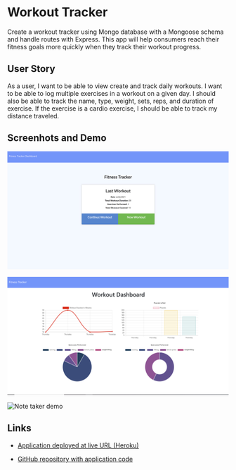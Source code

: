 # Workout Tracker

Create a workout tracker using Mongo database with a Mongoose schema and handle routes with Express. This app will help consumers reach their fitness goals more quickly when they track their workout progress.

## User Story

As a user, I want to be able to view create and track daily workouts. I want to be able to log multiple exercises in a workout on a given day. I should also be able to track the name, type, weight, sets, reps, and duration of exercise. If the exercise is a cardio exercise, I should be able to track my distance traveled.

## Screenhots and Demo
![Workout Tracker Screenshot 1](./images/screenshot_1.jpg)

![Workout Tracker Screenshot 2](./images/screenshot_2.jpg)

![Note taker demo](./images/workout-tracker-demo.gif)


## Links

* [Application deployed at live URL (Heroku)](https://hanh-fitness-tracker.herokuapp.com/)

* [GitHub repository with application code](https://github.com/hanhle1989/NoSQL-Workout-Tracker)
